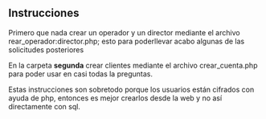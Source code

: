 <h2>Instrucciones</h2>

<p>Primero que nada crear un operador y un director mediante el archivo rear_operador:director.php; esto para poderllevar acabo
algunas de las solicitudes posteriores
</p>

<p>
En la carpeta <b>segunda</b> crear clientes mediante el archivo crear_cuenta.php para poder usar en casi todas la preguntas.
</p>

<p>Estas instrucciones son sobretodo porque los usuarios están cifrados con ayuda de php, entonces es mejor crearlos desde la web
y no así directamente con sql.
</P>